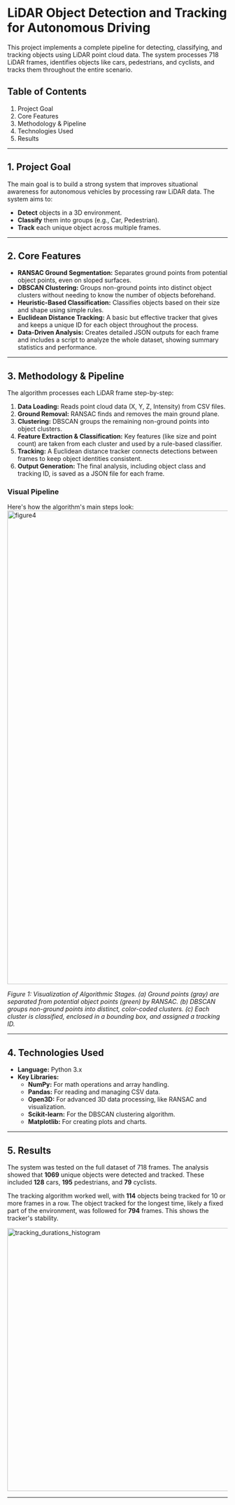 # LiDAR Object Detection and Tracking for Autonomous Driving

This project implements a complete pipeline for detecting, classifying, and tracking objects using LiDAR point cloud data. The system processes 718 LiDAR frames, identifies objects like cars, pedestrians, and cyclists, and tracks them throughout the entire scenario.

## Table of Contents

1.  Project Goal
2.  Core Features
3.  Methodology & Pipeline
4.  Technologies Used
5.  Results

-----

## 1\. Project Goal

The main goal is to build a strong system that improves situational awareness for autonomous vehicles by processing raw LiDAR data. The system aims to:

  * **Detect** objects in a 3D environment.
  * **Classify** them into groups (e.g., Car, Pedestrian).
  * **Track** each unique object across multiple frames.

-----

## 2\. Core Features

  * **RANSAC Ground Segmentation:** Separates ground points from potential object points, even on sloped surfaces.
  * **DBSCAN Clustering:** Groups non-ground points into distinct object clusters without needing to know the number of objects beforehand.
  * **Heuristic-Based Classification:** Classifies objects based on their size and shape using simple rules.
  * **Euclidean Distance Tracking:** A basic but effective tracker that gives and keeps a unique ID for each object throughout the process.
  * **Data-Driven Analysis:** Creates detailed JSON outputs for each frame and includes a script to analyze the whole dataset, showing summary statistics and performance.

-----

## 3\. Methodology & Pipeline

The algorithm processes each LiDAR frame step-by-step:

1.  **Data Loading:** Reads point cloud data (X, Y, Z, Intensity) from CSV files.
2.  **Ground Removal:** RANSAC finds and removes the main ground plane.
3.  **Clustering:** DBSCAN groups the remaining non-ground points into object clusters.
4.  **Feature Extraction & Classification:** Key features (like size and point count) are taken from each cluster and used by a rule-based classifier.
5.  **Tracking:** A Euclidean distance tracker connects detections between frames to keep object identities consistent.
6.  **Output Generation:** The final analysis, including object class and tracking ID, is saved as a JSON file for each frame.

### Visual Pipeline

Here's how the algorithm's main steps look:
<img width="1920" height="1080" alt="figure4" src="https://github.com/user-attachments/assets/3acae4a4-e816-4204-904a-b4f9a3031c8e" />

*Figure 1: Visualization of Algorithmic Stages. (a) Ground points (gray) are separated from potential object points (green) by RANSAC. (b) DBSCAN groups non-ground points into distinct, color-coded clusters. (c) Each cluster is classified, enclosed in a bounding box, and assigned a tracking ID.*

-----

## 4\. Technologies Used

  * **Language:** Python 3.x
  * **Key Libraries:**
      * **NumPy:** For math operations and array handling.
      * **Pandas:** For reading and managing CSV data.
      * **Open3D:** For advanced 3D data processing, like RANSAC and visualization.
      * **Scikit-learn:** For the DBSCAN clustering algorithm.
      * **Matplotlib:** For creating plots and charts.

-----

## 5\. Results

The system was tested on the full dataset of 718 frames. The analysis showed that **1069** unique objects were detected and tracked. These included **128** cars, **195** pedestrians, and **79** cyclists.

The tracking algorithm worked well, with **114** objects being tracked for 10 or more frames in a row. The object tracked for the longest time, likely a fixed part of the environment, was followed for **794** frames. This shows the tracker's stability.

<img width="1000" height="600" alt="tracking_durations_histogram" src="https://github.com/user-attachments/assets/4d599b6b-85da-492c-b167-fcfbd0e70d4e" />

-----

